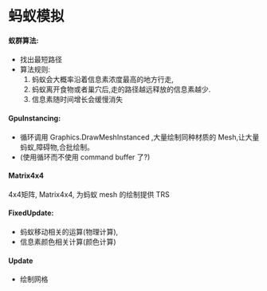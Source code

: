 # 蚂蚁模拟

#### 蚁群算法:

- 找出最短路径
- 算法规则:
  1. 蚂蚁会大概率沿着信息素浓度最高的地方行走,
  2. 蚂蚁离开食物或者巢穴后,走的路径越远释放的信息素越少.
  3. 信息素随时间增长会缓慢消失

#### GpuInstancing:

- 循环调用 Graphics.DrawMeshInstanced ,大量绘制同种材质的 Mesh,让大量蚂蚁,障碍物,合批绘制。
- (使用循环而不使用 command buffer 了?)

#### Matrix4x4

4x4矩阵, Matrix4x4, 为蚂蚁 mesh 的绘制提供 TRS

#### FixedUpdate:

- 蚂蚁移动相关的运算(物理计算),
- 信息素颜色相关计算(颜色计算)

#### Update

- 绘制网格
